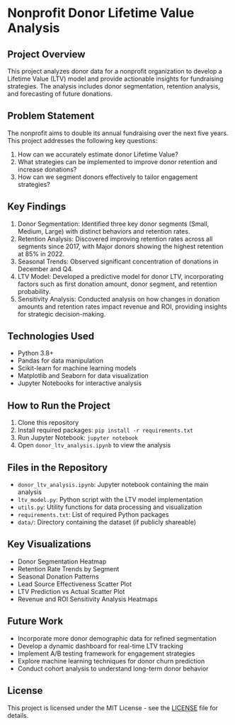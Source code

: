 # Nonprofit Donor Lifetime Value Analysis

## Project Overview
This project analyzes donor data for a nonprofit organization to develop a Lifetime Value (LTV) model and provide actionable insights for fundraising strategies. The analysis includes donor segmentation, retention analysis, and forecasting of future donations.

## Problem Statement
The nonprofit aims to double its annual fundraising over the next five years. This project addresses the following key questions:
1. How can we accurately estimate donor Lifetime Value?
2. What strategies can be implemented to improve donor retention and increase donations?
3. How can we segment donors effectively to tailor engagement strategies?

## Key Findings
1. Donor Segmentation: Identified three key donor segments (Small, Medium, Large) with distinct behaviors and retention rates.
2. Retention Analysis: Discovered improving retention rates across all segments since 2017, with Major donors showing the highest retention at 85% in 2022.
3. Seasonal Trends: Observed significant concentration of donations in December and Q4.
4. LTV Model: Developed a predictive model for donor LTV, incorporating factors such as first donation amount, donor segment, and retention probability.
5. Sensitivity Analysis: Conducted analysis on how changes in donation amounts and retention rates impact revenue and ROI, providing insights for strategic decision-making.

## Technologies Used
- Python 3.8+
- Pandas for data manipulation
- Scikit-learn for machine learning models
- Matplotlib and Seaborn for data visualization
- Jupyter Notebooks for interactive analysis

## How to Run the Project
1. Clone this repository
2. Install required packages: `pip install -r requirements.txt`
3. Run Jupyter Notebook: `jupyter notebook`
4. Open `donor_ltv_analysis.ipynb` to view the analysis

## Files in the Repository
- `donor_ltv_analysis.ipynb`: Jupyter notebook containing the main analysis
- `ltv_model.py`: Python script with the LTV model implementation
- `utils.py`: Utility functions for data processing and visualization
- `requirements.txt`: List of required Python packages
- `data/`: Directory containing the dataset (if publicly shareable)

## Key Visualizations
- Donor Segmentation Heatmap
- Retention Rate Trends by Segment
- Seasonal Donation Patterns
- Lead Source Effectiveness Scatter Plot
- LTV Prediction vs Actual Scatter Plot
- Revenue and ROI Sensitivity Analysis Heatmaps

## Future Work
- Incorporate more donor demographic data for refined segmentation
- Develop a dynamic dashboard for real-time LTV tracking
- Implement A/B testing framework for engagement strategies
- Explore machine learning techniques for donor churn prediction
- Conduct cohort analysis to understand long-term donor behavior

## License
This project is licensed under the MIT License - see the [LICENSE](LICENSE) file for details.
